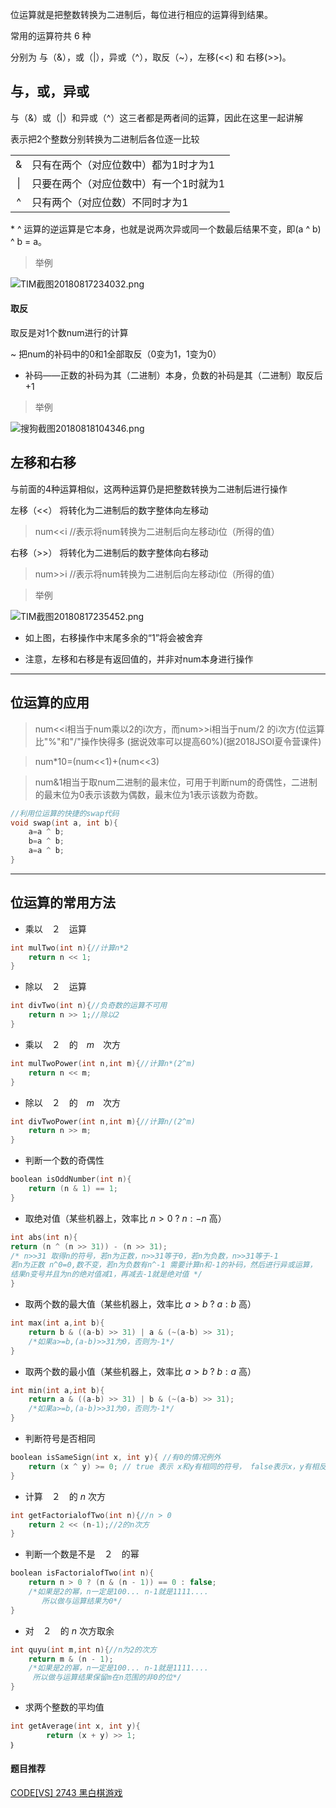 
位运算就是把整数转换为二进制后，每位进行相应的运算得到结果。

常用的运算符共 6 种

分别为 与（&），或（|），异或（^），取反（~），左移(<<) 和 右移(>>)。

## 与，或，异或
与（&）或（|）和异或（^）这三者都是两者间的运算，因此在这里一起讲解

表示把2个整数分别转换为二进制后各位逐一比较

<table><tr>
<td style="text-align:center;">&</td><td>只有在两个（对应位数中）都为1时才为1</td>
</tr><tr>
<td style="text-align:center;">|</td><td>只要在两个（对应位数中）有一个1时就为1</td>
</tr><tr>
<td style="text-align:center;">^</td><td>只有两个（对应位数）不同时才为1</td>
</tr></table>
* ^ 运算的逆运算是它本身，也就是说两次异或同一个数最后结果不变，即(a ^ b) ^ b = a。

> 举例

![TIM截图20180817234032.png](https://i.loli.net/2018/08/17/5b76eca93d3b7.png)

#### 取反

取反是对1个数num进行的计算

~  把num的补码中的0和1全部取反（0变为1，1变为0）

* 补码——正数的补码为其（二进制）本身，负数的补码是其（二进制）取反后+1

> 举例

![搜狗截图20180818104346.png](https://i.loli.net/2018/08/18/5b7788ecdb792.png)

## 左移和右移
与前面的4种运算相似，这两种运算仍是把整数转换为二进制后进行操作

左移（<<） 将转化为二进制后的数字整体向左移动
> num<<i  //表示将num转换为二进制后向左移动i位（所得的值）

右移（>>） 将转化为二进制后的数字整体向右移动
> num>>i  //表示将num转换为二进制后向左移动i位（所得的值）

> 举例

![TIM截图20180817235452.png](https://i.loli.net/2018/08/17/5b76efdd216fe.png)

* 如上图，右移操作中末尾多余的“1”将会被舍弃

* 注意，左移和右移是有返回值的，并非对num本身进行操作

***

## 位运算的应用

> num<<<seperator style="font-size:0;margin:0;padding:0;"></seperator>i相当于num乘以2的i次方，而num>>i相当于num/2 的i次方(位运算比"%"和"/"操作快得多
(据说效率可以提高60%)(据2018JSOI夏令营课件)

> num*10=(num<<1)+(num<<3)

> num&1相当于取num二进制的最末位，可用于判断num的奇偶性，二进制的最末位为0表示该数为偶数，最末位为1表示该数为奇数。

> 
```cpp
//利用位运算的快捷的swap代码
void swap(int a, int b){
	a=a ^ b;   
	b=a ^ b;  
	a=a ^ b;
}

```
---

## 位运算的常用方法

- 乘以　２　运算
```cpp
int mulTwo(int n){//计算n*2
    return n << 1;
}
```

- 除以　２　运算
```cpp
int divTwo(int n){//负奇数的运算不可用
    return n >> 1;//除以2
}
```

- 乘以　２　的　$m$　次方
```cpp
int mulTwoPower(int n,int m){//计算n*(2^m)
    return n << m;
}
```

- 除以　２　的　$m$　次方
```cpp
int divTwoPower(int n,int m){//计算n/(2^m)
    return n >> m;
}
```

- 判断一个数的奇偶性
```cpp
boolean isOddNumber(int n){
    return (n & 1) == 1;
}
```

- 取绝对值（某些机器上，效率比 $n>0$  $?$  $n:-n$ 高）
```cpp
int abs(int n){
return (n ^ (n >> 31)) - (n >> 31);
/* n>>31 取得n的符号，若n为正数，n>>31等于0，若n为负数，n>>31等于-1
若n为正数 n^0=0,数不变，若n为负数有n^-1 需要计算n和-1的补码，然后进行异或运算，
结果n变号并且为n的绝对值减1，再减去-1就是绝对值 */
}
```

- 取两个数的最大值（某些机器上，效率比 $a>b$ $?$ $a:b$ 高）
```cpp
int max(int a,int b){
    return b & ((a-b) >> 31) | a & (~(a-b) >> 31);
    /*如果a>=b,(a-b)>>31为0，否则为-1*/
}
```

- 取两个数的最小值（某些机器上，效率比 $a>b$ $?$ $b:a$ 高）
```cpp
int min(int a,int b){
    return a & ((a-b) >> 31) | b & (~(a-b) >> 31);
    /*如果a>=b,(a-b)>>31为0，否则为-1*/
}
```

- 判断符号是否相同
```cpp
boolean isSameSign(int x, int y){ //有0的情况例外
    return (x ^ y) >= 0; // true 表示 x和y有相同的符号， false表示x，y有相反的符号。
}
```

- 计算　２　的 $n$ 次方
```cpp
int getFactorialofTwo(int n){//n > 0
    return 2 << (n-1);//2的n次方
}
```

- 判断一个数是不是　２　的幂
```cpp
boolean isFactorialofTwo(int n){
    return n > 0 ? (n & (n - 1)) == 0 : false;
    /*如果是2的幂，n一定是100... n-1就是1111....
       所以做与运算结果为0*/
}
```

- 对　２　的 $n$ 次方取余
```cpp
int quyu(int m,int n){//n为2的次方
    return m & (n - 1);
    /*如果是2的幂，n一定是100... n-1就是1111....
     所以做与运算结果保留m在n范围的非0的位*/
}
```

- 求两个整数的平均值
```cpp
int getAverage(int x, int y){
        return (x + y) >> 1;
｝
```

#### 题目推荐

[CODE[VS] 2743 黑白棋游戏 ](http://codevs.cn/problem/2743/)
